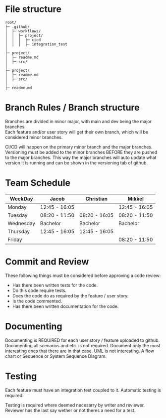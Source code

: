 # File structure

```
root/
├─ .github/
│  ├─ workflows/
│  │  ├─ project/
│  │  │  ├─ cicd
│  │  │  ├─ integration_test
│
├─ project/
│  ├─ readme.md
│  ├─ src/
│
├─ project/
│  ├─ readme.md
│  ├─ src/
│
├─ readme.md
```

# Branch Rules / Branch structure
Branches are divided in minor major, with main and dev being the major branches.  
Each feature and/or user story will get their own branch, which will be considered minor branches.

CI/CD will happen on the primary minor branch and the major branches.
Versioning must be added to the minor branches BEFORE they are pushed to the major branches. 
This way the major branches will auto update what version it is running and can be shown in the versioning tab of github.  

# Team Schedule

| WeekDay   | Jacob         | Christian     | Mikkel        |
| --------- | ------------- | ------------- | ------------- |
| Monday    | 12:45 - 16:05 |               | 12:45 - 16:05 |
| Tuesday   | 08:20 - 11:50 | 08:20 - 16:05 | 08:20 - 11:50 |
| Wednesday | Bachelor      | Bachelor      | Bachelor      |
| Thursday  | 12:45 - 16:05 | 12:45 - 16:05 |               |
| Friday    |               |               | 08:20 - 11:50 |

# Commit and Review
These following things must be considered before approving a code review:
- Has there been written tests for the code.
- Do this code require tests.
- Does the code do as required by the feature / user story.
- Is the code commented.
- Has there been written documentation for the code.

# Documenting
Documenting is REQUIRED for each user story / feature uploaded to github.
Documenting all scenarios and etc. is not required. Document only the most interesting ones that there are in that case.
UML is not interesting. A flow chart or Sequence or System Sequence Diagram.

# Testing
Each feature must have an integration test coupled to it.
Automatic testing is required.

Testing is required where deemed necesarry by writer and reviewer.
Reviewer has the last say wether or not theres a need for a test.
